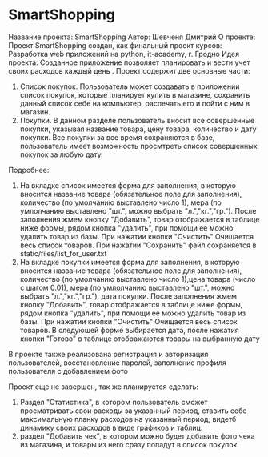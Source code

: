 # SmartShopping
Название проекта: SmartShopping
Автор: Шевченя Дмитрий
О проекте:  Проект SmartShopping создан, как финальный проект курсов: Разработка web приложений на python,   it-academy, г. Гродно
Идея проекта: Созданное приложение позволяет планировать и вести учет своих расходов каждый день . 
Проект содержит две основные части:
1) Список покупок. Пользователь может создавать в приложении список покупок, которые планирует купить в магазине, сохранить данный список себе на компьютер, распечать его и пойти с ним в магазин.
2) Покупки. В данном разделе пользователь вносит все совершенные покупки, указывая название товара, цену товара, количество и дату покупки. Все покупки за все время сохраняются в базе, пользователь имеет возможность просмтреть список совершенных покупок за любую дату.

Подробнее:
1) На вкладке список имеется форма для заполнения, в которую вносится название товара (обязательное поле для заполнения), количество (по умолчанию выставлено число 1), мера (по умлолчанию выставлено "шт.", можно выбрать "л.","кг.","гр."). После заполнения жмем кнопку "Добавить", товар отображается в таблице ниже формы, рядом кнопка "удалить", при помощи ее можно удалить товар из базы. При нажатии кнопки "Очистить" Очищается весь список товаров. При нажатии "Сохранить" файл сохраняется в static/files/list_for_user.txt
2) На вкладке покупки имеется форма для заполнения, в которую вносится название товара (обязательное поле для заполнения), количество (по умолчанию выставлено число 1),цена товара (число с шагом 0.01), мера (по умлолчанию выставлено "шт.", можно выбрать "л.","кг.","гр."), дата покупки. После заполнения жмем кнопку "Добавить", товар отображается в таблице ниже формы, рядом кнопка "удалить", при помощи ее можно удалить товар из базы. При нажатии кнопки "Очистить" Очищается весь список товаров. В следующей форме выбирается дата, после нажатия кнопки "Готово" в таблице отображаются товары на выбранную дату


В проекте также реализована регистрация и авторизация пользователей, восстановление паролей, заполнение профиля пользователя с добавлением фото

Проект еще не завершен, так же планируется сделать:
1) Раздел "Статистика", в котором пользователь сможет просматривать свои расходы за указанный период, ставить себе максимальную планку расходов на указанный период, видетб динамику своих расходов в виде графиков и таблиц.
2) раздел "Добавить чек", в котором можно будет добавить фото чека из магазина, и товары из него сразу попадут в список покупок.


